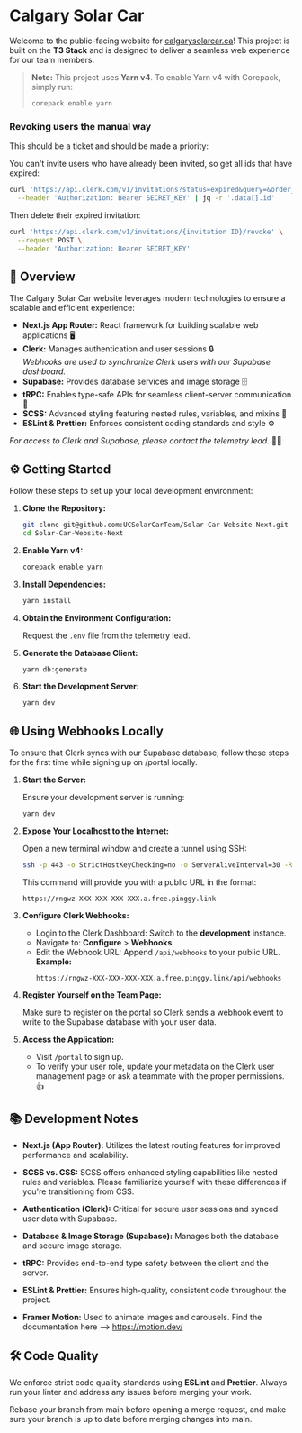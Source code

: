 # Calgary Solar Car

Welcome to the public-facing website for [calgarysolarcar.ca](https://calgarysolarcar.ca)! This project is built on the **T3 Stack** and is designed to deliver a seamless web experience for our team members.

> **Note:** This project uses **Yarn v4**. To enable Yarn v4 with Corepack, simply run:
>
> ```bash
> corepack enable yarn
> ```

### Revoking users the manual way

This should be a ticket and should be made a priority:

You can't invite users who have already been invited, so get all ids that have expired:

```bash
curl 'https://api.clerk.com/v1/invitations?status=expired&query=&order_by=-created_at&paginated=true&limit=10&offset=0' \
  --header 'Authorization: Bearer SECRET_KEY' | jq -r '.data[].id'
```

Then delete their expired invitation:

```bash
curl 'https://api.clerk.com/v1/invitations/{invitation ID}/revoke' \
  --request POST \
  --header 'Authorization: Bearer SECRET_KEY'
```

## 🚀 Overview

The Calgary Solar Car website leverages modern technologies to ensure a scalable and efficient experience:

- **Next.js App Router:** React framework for building scalable web applications 🖥️
- **Clerk:** Manages authentication and user sessions 🔒  
  _Webhooks are used to synchronize Clerk users with our Supabase dashboard._
- **Supabase:** Provides database services and image storage 🗄️
- **tRPC:** Enables type-safe APIs for seamless client-server communication 🔄
- **SCSS:** Advanced styling featuring nested rules, variables, and mixins 🎨
- **ESLint & Prettier:** Enforces consistent coding standards and style ⚙️

_For access to Clerk and Supabase, please contact the telemetry lead._ 🙋‍♂️

## ⚙️ Getting Started

Follow these steps to set up your local development environment:

1. **Clone the Repository:**

   ```bash
   git clone git@github.com:UCSolarCarTeam/Solar-Car-Website-Next.git
   cd Solar-Car-Website-Next
   ```

2. **Enable Yarn v4:**

   ```bash
   corepack enable yarn
   ```

3. **Install Dependencies:**

   ```bash
   yarn install
   ```

4. **Obtain the Environment Configuration:**

   Request the `.env` file from the telemetry lead.

5. **Generate the Database Client:**

   ```bash
   yarn db:generate
   ```

6. **Start the Development Server:**

   ```bash
   yarn dev
   ```

## 🌐 Using Webhooks Locally

To ensure that Clerk syncs with our Supabase database, follow these steps for the first time while signing up on /portal locally.

1. **Start the Server:**

   Ensure your development server is running:

   ```bash
   yarn dev
   ```

2. **Expose Your Localhost to the Internet:**

   Open a new terminal window and create a tunnel using SSH:

   ```bash
   ssh -p 443 -o StrictHostKeyChecking=no -o ServerAliveInterval=30 -R0:0.0.0.0:3000 a.pinggy.io
   ```

   This command will provide you with a public URL in the format:

   ```
   https://rngwz-XXX-XXX-XXX-XXX.a.free.pinggy.link
   ```

3. **Configure Clerk Webhooks:**

   - Login to the Clerk Dashboard: Switch to the **development** instance.
   - Navigate to: **Configure** > **Webhooks**.
   - Edit the Webhook URL: Append `/api/webhooks` to your public URL.  
     **Example:**
     ```
     https://rngwz-XXX-XXX-XXX-XXX.a.free.pinggy.link/api/webhooks
     ```

4. **Register Yourself on the Team Page:**

   Make sure to register on the portal so Clerk sends a webhook event to write to the Supabase database with your user data.

5. **Access the Application:**

   - Visit `/portal` to sign up.
   - To verify your user role, update your metadata on the Clerk user management page or ask a teammate with the proper permissions. 👍

## 📚 Development Notes

- **Next.js (App Router):** Utilizes the latest routing features for improved performance and scalability.
- **SCSS vs. CSS:** SCSS offers enhanced styling capabilities like nested rules and variables. Please familiarize yourself with these differences if you're transitioning from CSS.
- **Authentication (Clerk):** Critical for secure user sessions and synced user data with Supabase.
- **Database & Image Storage (Supabase):** Manages both the database and secure image storage.
- **tRPC:** Provides end-to-end type safety between the client and the server.
- **ESLint & Prettier:** Ensures high-quality, consistent code throughout the project.

- **Framer Motion:** Used to animate images and carousels. Find the documentation here --> https://motion.dev/

## 🛠️ Code Quality

We enforce strict code quality standards using **ESLint** and **Prettier**. Always run your linter and address any issues before merging your work.

Rebase your branch from main before opening a merge request, and make sure your branch is up to date before merging changes into main.
